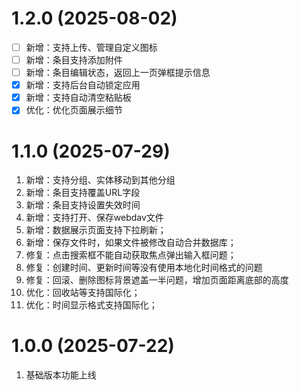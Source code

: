 # 1.2.0 (2025-08-02)
- [ ] 新增：支持上传、管理自定义图标
- [ ] 新增：条目支持添加附件
- [ ] 新增：条目编辑状态，返回上一页弹框提示信息
- [x] 新增：支持后台自动锁定应用
- [x] 新增：支持自动清空粘贴板
- [x] 优化：优化页面展示细节

# 1.1.0 (2025-07-29)

1. 新增：支持分组、实体移动到其他分组
2. 新增：条目支持覆盖URL字段
3. 新增：条目支持设置失效时间
4. 新增：支持打开、保存webdav文件
5. 新增：数据展示页面支持下拉刷新；
6. 新增：保存文件时，如果文件被修改自动合并数据库；
7. 修复：点击搜索框不能自动获取焦点弹出输入框问题；
8. 修复：创建时间、更新时间等没有使用本地化时间格式的问题
9. 修复：回滚、删除图标背景遮盖一半问题，增加页面距离底部的高度
10. 优化：回收站等支持国际化；
11. 优化：时间显示格式支持国际化；


# 1.0.0 (2025-07-22)
1. 基础版本功能上线